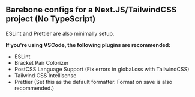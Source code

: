 ## Barebone configs for a Next.JS/TailwindCSS project (No TypeScript)

ESLint and Prettier are also minimally setup.

**If you're using VSCode, the following plugins are recommended:**

- ESLint
- Bracket Pair Colorizer
- PostCSS Language Support (Fix errors in global.css with TailwindCSS)
- Tailwind CSS Intellisense
- Prettier (Set this as the default formatter. Format on save is also recommended.)
